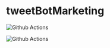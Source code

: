 # tweetBotMarketing

![Github Actions](https://github.com/chungisaac/tweetBotMarketing/actions/workflows/tweet.yml/badge.svg)

![Github Actions](https://github.com/chungisaac/tweetBotMarketing/actions/workflows/predict.yml/badge.svg)
